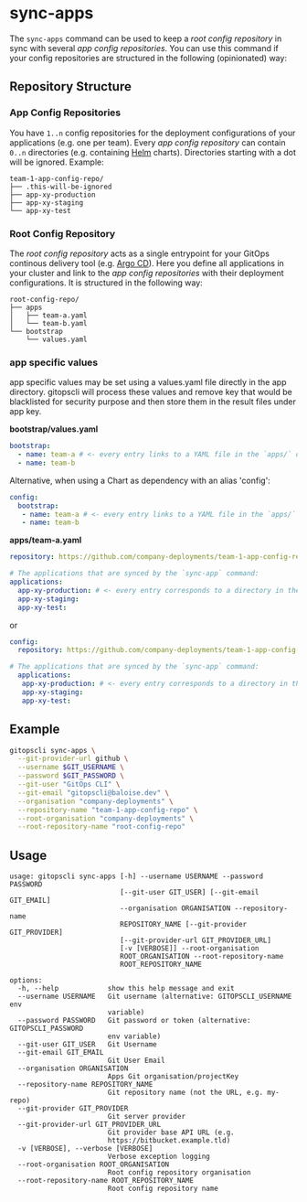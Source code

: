 # sync-apps

The `sync-apps` command can be used to keep a *root config repository* in sync with several *app config repositories*. You can use this command if your config repositories are structured in the following (opinionated) way:

## Repository Structure

### App Config Repositories

You have `1..n` config repositories for the deployment configurations of your applications (e.g. one per team). Every *app config repository* can contain `0..n` directories (e.g. containing [Helm](https://helm.sh/) charts). Directories starting with a dot will be ignored. Example:

```
team-1-app-config-repo/
├── .this-will-be-ignored
├── app-xy-production
├── app-xy-staging
└── app-xy-test
```

### Root Config Repository

The *root config repository* acts as a single entrypoint for your GitOps continous delivery tool (e.g. [Argo CD](https://argoproj.github.io/argo-cd/)). Here you define all applications in your cluster and link to the *app config repositories* with their deployment configurations. It is structured in the following way:

```
root-config-repo/
├── apps
│   ├── team-a.yaml
│   └── team-b.yaml
└── bootstrap
    └── values.yaml
```
### app specific values
app specific values may be set using a values.yaml file directly in the app directory. gitopscli will process these values and remove key that would be blacklisted for security purpose and then store them in the result files under app key.

**bootstrap/values.yaml**
```yaml
bootstrap:
  - name: team-a # <- every entry links to a YAML file in the `apps/` directory
  - name: team-b
```
Alternative, when using a Chart as dependency with an alias 'config':
```yaml
config:
  bootstrap:
   - name: team-a # <- every entry links to a YAML file in the `apps/` directory
   - name: team-b
```

**apps/team-a.yaml**
```yaml
repository: https://github.com/company-deployments/team-1-app-config-repo.git # link to your apps root repository

# The applications that are synced by the `sync-app` command:
applications:
  app-xy-production: # <- every entry corresponds to a directory in the apps root repository
  app-xy-staging:
  app-xy-test:
```
or

```yaml
config:
  repository: https://github.com/company-deployments/team-1-app-config-repo.git # link to your apps root repository

# The applications that are synced by the `sync-app` command:
  applications:
   app-xy-production: # <- every entry corresponds to a directory in the apps root repository
   app-xy-staging:
   app-xy-test:
```

## Example

```bash
gitopscli sync-apps \
  --git-provider-url github \
  --username $GIT_USERNAME \
  --password $GIT_PASSWORD \
  --git-user "GitOps CLI" \
  --git-email "gitopscli@baloise.dev" \
  --organisation "company-deployments" \
  --repository-name "team-1-app-config-repo" \
  --root-organisation "company-deployments" \
  --root-repository-name "root-config-repo"
```

## Usage
```
usage: gitopscli sync-apps [-h] --username USERNAME --password PASSWORD
                           [--git-user GIT_USER] [--git-email GIT_EMAIL]
                           --organisation ORGANISATION --repository-name
                           REPOSITORY_NAME [--git-provider GIT_PROVIDER]
                           [--git-provider-url GIT_PROVIDER_URL]
                           [-v [VERBOSE]] --root-organisation
                           ROOT_ORGANISATION --root-repository-name
                           ROOT_REPOSITORY_NAME

options:
  -h, --help            show this help message and exit
  --username USERNAME   Git username (alternative: GITOPSCLI_USERNAME env
                        variable)
  --password PASSWORD   Git password or token (alternative: GITOPSCLI_PASSWORD
                        env variable)
  --git-user GIT_USER   Git Username
  --git-email GIT_EMAIL
                        Git User Email
  --organisation ORGANISATION
                        Apps Git organisation/projectKey
  --repository-name REPOSITORY_NAME
                        Git repository name (not the URL, e.g. my-repo)
  --git-provider GIT_PROVIDER
                        Git server provider
  --git-provider-url GIT_PROVIDER_URL
                        Git provider base API URL (e.g.
                        https://bitbucket.example.tld)
  -v [VERBOSE], --verbose [VERBOSE]
                        Verbose exception logging
  --root-organisation ROOT_ORGANISATION
                        Root config repository organisation
  --root-repository-name ROOT_REPOSITORY_NAME
                        Root config repository name
```
